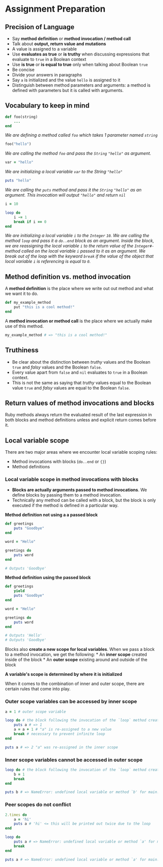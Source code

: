 # Assignment Preparation

## Precision of Language

* Say **method definition** or **method invocation / method call**
* Talk about **output, return value and mutations**
* A value is assigned to a variable
* Use **evaluates as true** or **is truthy** when discussing expressions that evaluate to `true` in a Boolean context
* Use **is true** or **is equal to true** only when talking about Boolean `true`
* Be concise
* Divide your answers in paragraphs
* Say `a` is initialized and the value `hello` is assigned to it
* Distinguish between method parameters and arguments: a method is defined with parameters but it is called with arguments.

## Vocabulary to keep in mind

```ruby
def foo(string)
	...
end
```

*We are defining a method called `foo` which takes 1 parameter named `string`*

```ruby
foo("hello")
```

*We are calling the method `foo` and pass the `String` `"hello"` as argument.*

```ruby
var = "hello"
```

*We are initializing a local variable `var` to the String `"hello"`*

```ruby
puts "hello"
```

*We are calling the `puts` method and pass it the `String` `"hello"` as an argument. This invocation will output `"hello"` and return `nil`*

```ruby
i = 10

loop do
	i -= 1
	break if i == 0
end
```

*We are initializing a local variable `i` to the `Integer` `10`.*
*We are calling the method `loop` and pass it a `do..end` block as an argument.*
*Inside the block, we are reassigning the local variable `i` to the return value of the `Integer#-` method called on the local variable `i` passed to it as an argument.*
*We break out of the loop with the keyword `break` if the value of the object that local variable `i` is referencing is equal to `0`.*

## Method definition vs. method invocation

A **method definition** is the place where we write out out method and what we want it to do.

```ruby
def my_example_method
	put "this is a cool method!"
end
```

A **method invocation or method call** is the place where we actually make use of this method.

```ruby
my_example_method # => "this is a cool method!" 
```

## Truthiness

* Be clear about the distinction between *truthy* values and the Boolean `true` and *falsy* values and the Boolean `false`.
* Every value apart from `false` and `nil` evaluates to `true` in a Boolean context.
* This is not the same as saying that *truthy* values equal to the Boolean value `true` and *falsy* values are equal to the Boolean `false`.

## Return values of method invocations and blocks

Ruby methods always return the evaluated result of the last expression in both blocks and method definitions unless and explicit return comes before it.

## Local variable scope

There are two major areas where we encounter local variable scoping rules:

* Method invocations with blocks (`do..end` or `{}`)
* Method definitions

### Local variable scope in method invocations with blocks

* **Blocks are actually arguments passed to method invocations**. We define blocks by passing them to a method invocation.
* Technically any method can be called with a block, but the block is only executed if the method is defined in a particular way.

**Method definition not using a a passed block**

```ruby
def greetings
	puts "Goodbye"
end

word = "Hello"

greetings do
	puts word
end

# Outputs 'Goodbye'
```

**Method definition using the passed block**

```ruby
def greetings
	yield
	puts "Goodbye"
end

word = "Hello"

greetings do
	puts word
end

# Outputs 'Hello'
# Outputs 'Goodbye'
```

Blocks also **create a new scope for local variables**. When we pass a block to a method invocation, we get the following:
	* An **inner scope** created inside of the block
	* An **outer scope** existing around and outside of the block

**A variable's scope is determined by where it is initialized**

When it comes to the combination of inner and outer scope, there are certain rules that come into play.

### Outer scope variables can be accessed by inner scope

```ruby
a = 1 # outer scope variable

loop do # the block following the invocation of the `loop` method creates an inner scope
	puts a # => 1
	a = a + 1 # "a" is re-assigned to a new value
	break # necessary to prevent infinite loop
end

puts a # => 2 "a" was re-assigned in the inner scope
```

### Inner scope variables cannot be accessed in outer scope

```ruby
loop do # the block following the invocation of the `loop` method creates an inner scope
	b = 1
	break
end

puts b # => NameError: undefined local variable or method `b' for main:Object
```

### Peer scopes do not conflict

```ruby
2.times do
	a = 'hi'
	puts a # 'hi' <= this will be printed out twice due to the loop
end

loop do
	puts a # => NameError: undefined local variable or method `a' for main:Object
	break
end

puts a # => NameError: undefined local variable or method `a' for main:Object
```

